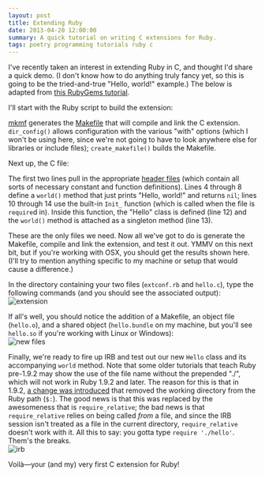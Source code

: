 ```yaml
---
layout: post
title: Extending Ruby
date: 2013-04-20 12:00:00
summary: A quick tutorial on writing C extensions for Ruby.
tags: poetry programming tutorials ruby c
---
```


I've recently taken an interest in extending Ruby in C, and thought I'd share a quick demo. (I don't know how to do anything truly fancy yet, so this is going to be the tried-and-true "Hello, world!" example.) The below is adapted from [this RubyGems tutorial](http://guides.rubygems.org/c-extensions/).  

I'll start with the Ruby script to build the extension:  
<script src="https://gist.github.com/ericqweinstein/70acb0a758efc05d4963.js"></script>

[mkmf](http://www.ruby-doc.org/stdlib-2.0/libdoc/mkmf/rdoc/MakeMakefile.html) generates the [Makefile](http://en.wikipedia.org/wiki/Make_(software)) that will compile and link the C extension. `dir_config()` allows configuration with the various "with" options (which I won't be using here, since we're not going to have to look anywhere else for libraries or include files); `create_makefile()` builds the Makefile.  

Next up, the C file:  
<script src="https://gist.github.com/ericqweinstein/b3c00bcbeda74b7f3477.js"></script>

The first two lines pull in the appropriate [header files](http://en.wikipedia.org/wiki/Header_file) (which contain all sorts of necessary constant and function definitions). Lines 4 through 8 define a `world()` method that just prints "Hello, world!" and returns `nil`; lines 10 through 14 use the built-in `Init_` function (which is called when the file is `require`d in). Inside this function, the "Hello" class is defined (line 12) and the `world()` method is attached as a singleton method (line 13).  

These are the only files we need. Now all we've got to do is generate the Makefile, compile and link the extension, and test it out. YMMV on this next bit, but if you're working with OSX, you should get the results shown here. (I'll try to mention anything specific to my machine or setup that would cause a difference.)  

In the directory containing your two files (`extconf.rb` and `hello.c`), type the following commands (and you should see the associated output):  
![extension](http://cl.ly/image/0q082F2M2Q1l/extension.png)

If all's well, you should notice the addition of a Makefile, an object file (`hello.o`), and a shared object (`hello.bundle` on my machine, but you'll see `hello.so` if you're working with Linux or Windows):  
![new files](http://cl.ly/image/351q2e383r3J/new_files.png)

Finally, we're ready to fire up IRB and test out our new `Hello` class and its accompanying `world` method. Note that some older tutorials that teach Ruby pre-1.9.2 may show the use of the file name without the prepended "./", which will not work in Ruby 1.9.2 and later. The reason for this is that in 1.9.2, [a change was introduced](http://www.ruby-lang.org/en/news/2010/08/18/ruby-1-9.2-released/) that removed the working directory from the Ruby path (`$:`). The good news is that this was replaced by the awesomeness that is `require_relative`; the bad news is that `require_relative` relies on being called *from* a file, and since the IRB session isn't treated as a file in the current directory, `require_relative` doesn't work with it. All this to say: you gotta type `require './hello'`. Them's the breaks.  
![irb](http://cl.ly/image/2B3a151q3E3b/irb.png)

Voilà&mdash;your (and my) very first C extension for Ruby!
